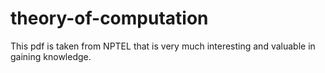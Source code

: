 # theory-of-computation

This pdf is taken from NPTEL that is very much interesting and valuable in gaining knowledge.
